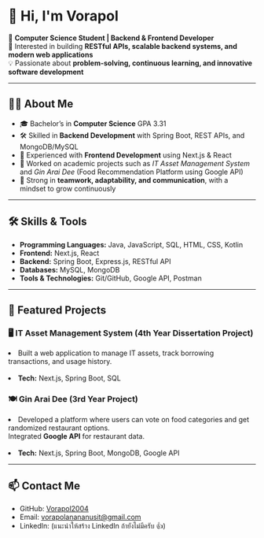 <h1>👋 Hi, I'm Vorapol</h1>

<p>
🚀 <strong>Computer Science Student | Backend & Frontend Developer</strong>
  <br>
📌 Interested in building <strong>RESTful APIs, scalable backend systems, and modern web applications</strong>
  <br>
💡 Passionate about <strong>problem-solving, continuous learning, and innovative software development</strong>
</p>

<hr>

<h2>👨‍💻 About Me</h2>
<ul>
  <li>🎓 Bachelor’s in <strong>Computer Science</strong> GPA 3.31 </li>
  <li>🛠️ Skilled in <strong>Backend Development</strong> with Spring Boot, REST APIs, and MongoDB/MySQL</li>
  <li>🌱 Experienced with <strong>Frontend Development</strong> using Next.js & React</li>
  <li>🔎 Worked on academic projects such as <em>IT Asset Management System</em> and <em>Gin Arai Dee</em> (Food Recommendation Platform using Google API)</li>
  <li>🤝 Strong in <strong>teamwork, adaptability, and communication</strong>, with a mindset to grow continuously</li>
</ul>

<hr>

<h2>🛠️ Skills & Tools</h2>
<ul>
  <li><strong>Programming Languages:</strong> Java, JavaScript, SQL, HTML, CSS, Kotlin</li>
  <li><strong>Frontend:</strong> Next.js, React</li>
  <li><strong>Backend:</strong> Spring Boot, Express.js, RESTful API</li>
  <li><strong>Databases:</strong> MySQL, MongoDB</li>
  <li><strong>Tools & Technologies:</strong> Git/GitHub, Google API, Postman</li>
</ul>

<hr>

<h2>📂 Featured Projects</h2>

<h3>🖥️ IT Asset Management System (4th Year Dissertation Project)</h3>
<p>
<li>Built a web application to manage IT assets, track borrowing transactions, and usage history. </li>
<br>
<li><strong>Tech:</strong> Next.js, Spring Boot, SQL </li>
</p>

<h3>🍽️ Gin Arai Dee (3rd Year Project)</h3>
  <p>
   <li> Developed a platform where users can vote on food categories and get randomized restaurant options.<br>
    Integrated <strong>Google API</strong> for restaurant data.</li>
    <br>
<li> <strong>Tech:</strong> Next.js, Spring Boot, MongoDB, Google API </li>
</p>

<hr>

<h2>📫 Contact Me</h2>
<ul>
  <li>GitHub: <a href="https://github.com/Vorapol2004">Vorapol2004</a></li>
  <li>Email: <a href="mailto:vorapolanananusit@gmail.com">vorapolanananusit@gmail.com</a></li>
  <li>LinkedIn: (แนะนำให้สร้าง LinkedIn ถ้ายังไม่มีครับ 👍)</li>
</ul>
